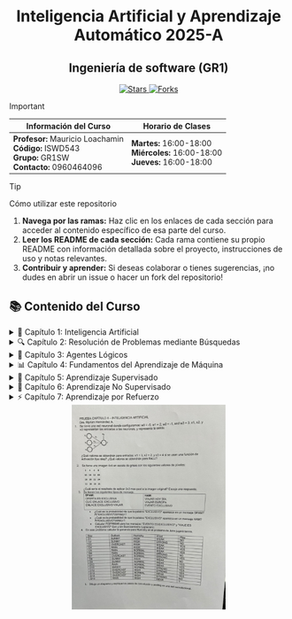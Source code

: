 <div align="center">

  <h1>Inteligencia Artificial y Aprendizaje Automático 2025-A</h1>
  <h2>Ingeniería de software (GR1)</h2>

  <!-- Badges -->
  <p>
    <a href="https://github.com/juansuarezb/InteligenciaArtificial/stargazers">
      <img alt="Stars" src="https://img.shields.io/github/stars/juansuarezb/InteligenciaArtificial?style=social" />
    </a>
    <a href="https://github.com/juansuarezb/InteligenciaArtificial/network/members">
      <img alt="Forks" src="https://img.shields.io/github/forks/juansuarezb/InteligenciaArtificial?style=social" />
    </a>
  </p>
</div>

> [!IMPORTANT]
> | Información del Curso | Horario de Clases |
> |-----------------------|-------------------|
> | **Profesor:** Mauricio Loachamin <br> **Código:** ISWD543 <br> **Grupo:** GR1SW <br> **Contacto:** 0960464096 | **Martes:** 16:00-18:00 <br> **Miércoles:** 16:00-18:00 <br> **Jueves:** 16:00-18:00 |


> [!TIP] 
> Cómo utilizar este repositorio
> 1. **Navega por las ramas:** Haz clic en los enlaces de cada sección para acceder al contenido específico de esa parte del curso.
> 2. **Leer los README de cada sección:** Cada rama contiene su propio README con información detallada sobre el proyecto, instrucciones de uso y notas relevantes.
> 3. **Contribuir y aprender:** Si deseas colaborar o tienes sugerencias, ¡no dudes en abrir un issue o hacer un fork del repositorio!

## 📚 Contenido del Curso

<details>
<summary>🧠 Capítulo 1: Inteligencia Artificial</summary>
</details>

<details>
<summary>🔍 Capítulo 2: Resolución de Problemas mediante Búsquedas</summary>
- Búsquedas sin información  
- Búsquedas con información  
- Búsquedas locales y problemas de optimización (ascenso, de colinas, temple simulado, algoritmos genéticos)  
- Búsquedas con adversarios (minimax y poda alfa-beta)  
</details>

<details>
<summary>🤖 Capítulo 3: Agentes Lógicos</summary>
- Agentes basados en conocimiento  
- El mundo de Wumpus  
- Agente lógico  
- Reglas de inferencia  
- Verificación de modelos e inferencia  
- Prueba de teoremas y validación por resolución  
- Conversión a FNC y algoritmo de resolución  
- Encadenamiento hacia adelante y hacia atrás  
</details>

<details>
<summary>📊 Capítulo 4: Fundamentos del Aprendizaje de Máquina</summary>
- Introducción al problema de aprendizaje: planteamiento del problema y ejemplos  
- Problemas de Machine Learning: clasificación, regresión y clustering  
- Conjuntos de entrenamiento, validación y testeo (hold out)  
- Preprocesamiento y postprocesamiento (normalización, regularización)  
- Generalización, underfitting, overfitting y la maldición de la dimensionalidad  
- Taxonomía del aprendizaje de máquina: aprendizaje supervisado, no supervisado y con refuerzo  
</details>

<details>
<summary>🎯 Capítulo 5: Aprendizaje Supervisado</summary>
- Estimación de error y análisis de resultados: cross-validation, matriz de confusión y curva ROC  
- Algoritmos no paramétricos: naive bayes, KNN y árboles de decisión  
- Algoritmos paramétricos: redes neuronales artificiales  
</details>

<details>
<summary>🔮 Capítulo 6: Aprendizaje No Supervisado</summary>
- Algoritmo para reducción de dimensión (PCA)  
- Clustering: K-Means  
- Clustering: Self-Organization Maps  
</details>

<details>
<summary>⚡ Capítulo 7: Aprendizaje por Refuerzo</summary>
- Principios generales del aprendizaje por refuerzo  
- Algoritmos principales de aprendizaje por refuerzo  
</details>

<div align="center">
   <img src="https://github.com/juansuarezb/InteligenciaArtificial/raw/Semana1/Imagenes/Prueba2024.jpg" alt="Imagen de IA" width="55%">   
</div>
